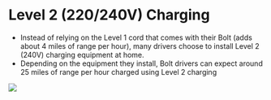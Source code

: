 # Level 2 (220/240V) Charging
  * Instead of relying on the Level 1 cord that comes with their Bolt (adds about 4 miles of range per hour), many drivers choose to install Level 2 (240V) charging equipment at home.
  * Depending on the equipment they install, Bolt drivers can expect around 25 miles of range per hour charged using Level 2 charging

<img src="http://www.plugincars.com/sites/default/files/AV-charger-300.jpg" />
